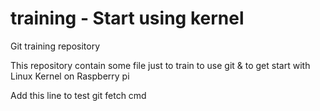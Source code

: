 # training - Start using kernel
Git training repository

This repository contain some file just to train to use git & to get start with Linux Kernel
on Raspberry pi

Add this line to test git fetch cmd
